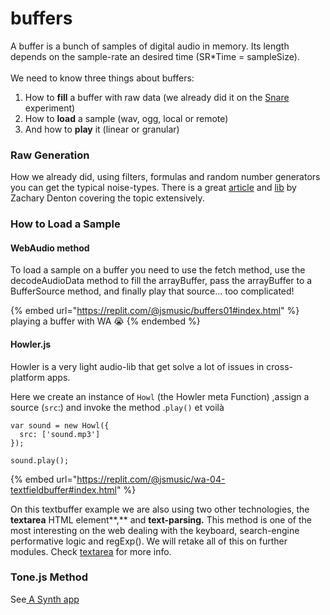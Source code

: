 # buffers

A buffer is a bunch of samples of digital audio in memory. Its length depends on the sample-rate an desired time (SR\*Time = sampleSize).\
\
We need to know three things about buffers:

1. How to **fill** a buffer with raw data (we already did it on the [Snare](generators/snare.md) experiment)
2. How to **load** a sample (wav, ogg, local or remote)
3. And how to **play** it  (linear or granular)

### Raw Generation

How we already did, using filters, formulas  and random number generators you can get the typical noise-types. There  is a great [article](https://noisehack.com/generate-noise-web-audio-api/#demo) and [lib](https://github.com/zacharydenton/noise.js) by Zachary Denton covering the topic extensively.

### How to Load a Sample

#### WebAudio  method

To load a sample on a buffer you need to use the fetch method, use the decodeAudioData method to fill the arrayBuffer, pass the arrayBuffer to a BufferSource method, and finally play that source... too complicated!&#x20;

{% embed url="https://replit.com/@jsmusic/buffers01#index.html" %}
playing a buffer with WA :sob:
{% endembed %}

#### Howler.js

Howler is a very light audio-lib that get solve a lot of issues in cross-platform apps.&#x20;



Here we create an instance of `Howl` (the Howler meta Function) ,assign a source (`src`:) and invoke the method .`play()` et voilà

```
var sound = new Howl({
  src: ['sound.mp3']
});

sound.play();
```

{% embed url="https://replit.com/@jsmusic/wa-04-textfieldbuffer#index.html" %}

On this textbuffer example we are also using two other technologies, the **textarea** HTML element**,** and **text-parsing.**  This method is one of the most interesting on the web dealing with the keyboard, search-engine performative logic and regExp(). We will retake all of this on further modules. Check [textarea](../interfaces/textarea.md) for more info.

### Tone.js Method&#x20;

See[ A Synth app](../tonejs/a-synth-app.md)



